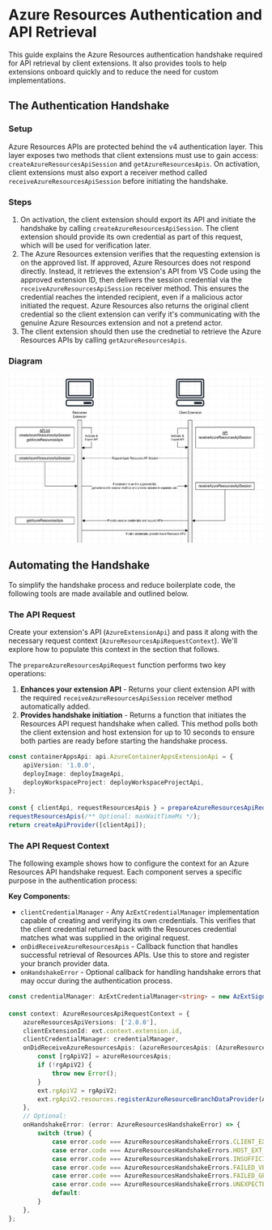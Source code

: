 # Azure Resources Authentication and API Retrieval

This guide explains the Azure Resources authentication handshake required for API retrieval by client extensions. It also provides tools to help extensions onboard quickly and to reduce the need for custom implementations.

## The Authentication Handshake

### Setup

Azure Resources APIs are protected behind the v4 authentication layer. This layer exposes two methods that client extensions must use to gain access: `createAzureResourcesApiSession` and `getAzureResourcesApis`. On activation, client extensions must also export a receiver method called `receiveAzureResourcesApiSession` before initiating the handshake.

### Steps

1. On activation, the client extension should export its API and initiate the handshake by calling `createAzureResourcesApiSession`. The client extension should provide its own credential as part of this request, which will be used for verification later.
1. The Azure Resources extension verifies that the requesting extension is on the approved list. If approved, Azure Resources does not respond directly. Instead, it retrieves the extension's API from VS Code using the approved extension ID, then delivers the session credential via the `receiveAzureResourcesApiSession` receiver method. This ensures the credential reaches the intended recipient, even if a malicious actor initiated the request. Azure Resources also returns the original client credential so the client extension can verify it's communicating with the genuine Azure Resources extension and not a pretend actor.
1. The client extension should then use the crednetial to retrieve the Azure Resources APIs by calling `getAzureResourcesApis`.

### Diagram

![Azure Resources Handshake Diagram](../../docs/media/auth/azure-resources-handshake.png)

## Automating the Handshake

To simplify the handshake process and reduce boilerplate code, the following tools are made available and outlined below.

### The API Request

Create your extension's API (`AzureExtensionApi`) and pass it along with the necessary request context (`AzureResourcesApiRequestContext`). We'll explore how to populate this context in the section that follows.

The `prepareAzureResourcesApiRequest` function performs two key operations:

1. **Enhances your extension API** - Returns your client extension API with the required `receiveAzureResourcesApiSession` receiver method automatically added.
2. **Provides handshake initiation** - Returns a function that initiates the Resources API request handshake when called. This method polls both the client extension and host extension for up to 10 seconds to ensure both parties are ready before starting the handshake process.

```ts
const containerAppsApi: api.AzureContainerAppsExtensionApi = {
    apiVersion: '1.0.0',
    deployImage: deployImageApi,
    deployWorkspaceProject: deployWorkspaceProjectApi,
};

const { clientApi, requestResourcesApis } = prepareAzureResourcesApiRequest(context, containerAppsApi);
requestResourcesApis(/** Optional: maxWaitTimeMs */);
return createApiProvider([clientApi]);
```

### The API Request Context

The following example shows how to configure the context for an Azure Resources API handshake request. Each component serves a specific purpose in the authentication process:

**Key Components:**
- `clientCredentialManager` - Any `AzExtCredentialManager` implementation capable of creating and verifying its own credentials. This verifies that the client credential returned back with the Resources credential matches what was supplied in the original request.
- `onDidReceiveAzureResourcesApis` - Callback function that handles successful retrieval of Resources APIs.  Use this to store and register your branch provider data.
- `onHandshakeError` - Optional callback for handling handshake errors that may occur during the authentication process.

```ts
const credentialManager: AzExtCredentialManager<string> = new AzExtSignatureCredentialManager();

const context: AzureResourcesApiRequestContext = {
    azureResourcesApiVersions: ['2.0.0'],
    clientExtensionId: ext.context.extension.id,
    clientCredentialManager: credentialManager,
    onDidReceiveAzureResourcesApis: (azureResourcesApis: (AzureResourcesExtensionApi | undefined)[]) => {
        const [rgApiV2] = azureResourcesApis;
        if (!rgApiV2) {
            throw new Error();
        }
        ext.rgApiV2 = rgApiV2;
        ext.rgApiV2.resources.registerAzureResourceBranchDataProvider(AzExtResourceType.ContainerAppsEnvironment, ext.branchDataProvider);
    },
    // Optional:
    onHandshakeError: (error: AzureResourcesHandshakeError) => {
        switch (true) {
            case error.code === AzureResourcesHandshakeErrors.CLIENT_EXT_NOT_READY.code:
            case error.code === AzureResourcesHandshakeErrors.HOST_EXT_NOT_READY.code:
            case error.code === AzureResourcesHandshakeErrors.INSUFFICIENT_CREDENTIALS.code:
            case error.code === AzureResourcesHandshakeErrors.FAILED_VERIFICATION.code:
            case error.code === AzureResourcesHandshakeErrors.FAILED_GET_API.code:
            case error.code === AzureResourcesHandshakeErrors.UNEXPECTED.code:
            default:
        }
    },
};
```
